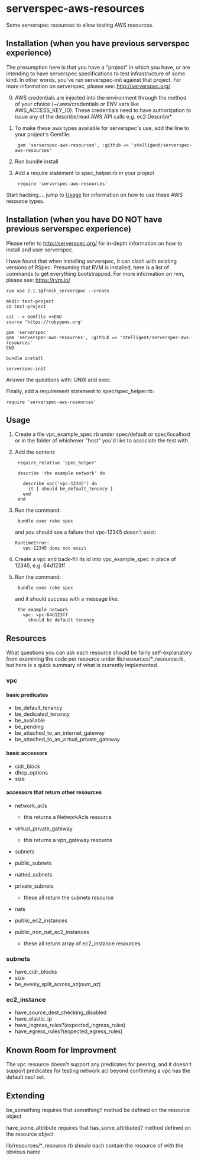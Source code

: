 # serverspec-aws-resources
Some serverspec resources to allow testing AWS resources.

## Installation (when you have previous serverspec experience)

The presumption here is that you have a "project" in which you have, or are intending to have
serverspec specifications to test infrastructure of some kind.  In other words, you've
run serverspec-init against that project.  For more information on serverspec, please see: http://serverspec.org/

0. AWS credentials are injected into the environment through the method of your choice (~/.aws/credentials or ENV vars like AWS_ACCESS_KEY_ID).
   These credentials need to have authorization to issue any of the describe/read AWS API calls e.g. ec2:Describe*

1. To make these aws types available for serverspec's use, add the line to your project's Gemfile:

        gem 'serverspec-aws-resources', :github => 'stelligent/serverspec-aws-resources'

2. Run bundle install

3. Add a require statement to spec_helper.rb in your project

        require 'serverspec-aws-resources'

Start hacking.... jump to [Usage](#Usage) for information on how to use these AWS resource types.

## Installation (when you have DO NOT have previous serverspec experience)

Please refer to http://serverspec.org/ for in-depth information on how to install and user serverspec.

I have found that when installing serverspec, it can clash with existing versions of RSpec.  Presuming that RVM is installed,
here is a list of commands to get everything bootstrapped.  For more information on rvm, please see: https://rvm.io/

    rvm use 2.1.1@fresh_serverspec --create

    mkdir test-project
    cd test-project

    cat - > Gemfile <<END
    source 'https://rubygems.org'

    gem 'serverspec'
    gem 'serverspec-aws-resources', :github => 'stelligent/serverspec-aws-resources'
    END

    bundle install

    serverspec-init

Answer the questions with: UNIX and exec.

Finally, add a requirement statement to spec/spec_helper.rb:

    require 'serverspec-aws-resources'

## Usage<a name="Usage"></a>

1. Create a file vpc_example_spec.rb under spec/default or spec/localhost or in the folder of whichever "host" you'd like to associate the test with.

2. Add the content:

        require_relative 'spec_helper'

        describe 'the example network' do

          describe vpc('vpc-12345') do
            it { should be_default_tenancy }
          end
        end

3. Run the command:

        bundle exec rake spec

   and you should see a failure that vpc-12345 doesn't exist:

       RuntimeError:
          vpc-12345 does not exist

5. Create a vpc and back-fill its id into vpc_example_spec in place of 12345, e.g. 64d123ff

6. Run the command:

        bundle exec rake spec

   and it should success with a message like:

        the example network
          vpc: vpc-64d123ff
            should be default tenancy

## Resources

What questions you can ask each resource should be fairly self-explanatory from examining the code per resource under lib/resources/*_resource.rb,
but here is a quick summary of what is currently implemented.

### vpc

#### basic predicates
* be_default_tenancy
* be_dedicated_tenancy
* be_available
* be_pending
* be_attached_to_an_internet_gateway
* be_attached_to_an_virtual_private_gateway

#### basic accessors
* cidr_block
* dhcp_options
* size

#### accessors that return other resources

* network_acls
    * this returns a NetworkAcls resource

* virtual_private_gateway
    * this returns a vpn_gateway resource

* subnets
* public_subnets
* natted_subnets
* private_subnets
    * these all return the subnets resource

* nats
* public_ec2_instances
* public_non_nat_ec2_instances
    * these all return array of ec2_instance resources

### subnets

* have_cidr_blocks
* size
* be_evenly_split_across_az(num_az)

### ec2_instance

* have_source_dest_checking_disabled
* have_elastic_ip
* have_ingress_rules?(expected_ingress_rules)
* have_egress_rules?(expected_egress_rules)

## Known Room for Improvment

The vpc resource doesn't support any predicates for peering, and it doesn't support predicates for testing network acl beyond
confirming a vpc has the default nacl set.

## Extending

be_something requires that something? method be defined on the resource object

have_some_attribute requires that has_some_attributed? method defined on the resource object

lib/resources/*_resource.rb should each contain the resource of with the obvious name
